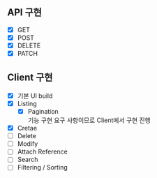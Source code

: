 ## API 구현

* [x] GET
* [x] POST
* [x] DELETE
* [x] PATCH

## Client 구현

* [x] 기본 UI build
* [x] Listing
  * [x] Pagination <br>
      기능 구현 요구 사항이므로 Client에서 구현 진행
* [x] Cretae
* [ ] Delete
* [ ] Modify
* [ ] Attach Reference
* [ ] Search
* [ ] Filtering / Sorting